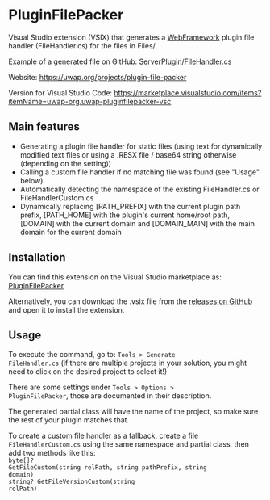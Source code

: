 # PluginFilePacker
Visual Studio extension (VSIX) that generates a [WebFramework](https://uwap.org/projects/webframework) plugin file handler (FileHandler.cs) for the files in Files/.

Example of a generated file on GitHub: [ServerPlugin/FileHandler.cs](https://github.com/pmpwsk/ServerPlugin/blob/master/FileHandler.cs)

Website: https://uwap.org/projects/plugin-file-packer

Version for Visual Studio Code: https://marketplace.visualstudio.com/items?itemName=uwap-org.uwap-pluginfilepacker-vsc

## Main features
- Generating a plugin file handler for static files (using text for dynamically modified text files or using a .RESX file / base64 string otherwise (depending on the setting))
- Calling a custom file handler if no matching file was found (see "Usage" below)
- Automatically detecting the namespace of the existing FileHandler.cs or FileHandlerCustom.cs
- Dynamically replacing [PATH_PREFIX] with the current plugin path prefix, [PATH_HOME] with the plugin's current home/root path, [DOMAIN] with the current domain and [DOMAIN_MAIN] with the main domain for the current domain

## Installation
You can find this extension on the Visual Studio marketplace as: [PluginFilePacker](https://marketplace.visualstudio.com/items?itemName=uwap-org.uwap-PluginFilePacker)

Alternatively, you can download the .vsix file from the [releases on GitHub](https://github.com/pmpwsk/PluginFilePacker/releases) and open it to install the extension.

## Usage
To execute the command, go to: <code>Tools > Generate FileHandler.cs</code> (if there are multiple projects in your solution, you might need to click on the desired project to select it!)

There are some settings under <code>Tools > Options > PluginFilePacker</code>, those are documented in their description.

The generated partial class will have the name of the project, so make sure the rest of your plugin matches that.

To create a custom file handler as a fallback, create a file <code>FileHandlerCustom.cs</code> using the same namespace and partial class, then add two methods like this:<br/><code>byte[]? GetFileCustom(string relPath, string pathPrefix, string domain)</code><br/><code>string? GetFileVersionCustom(string relPath)</code>
